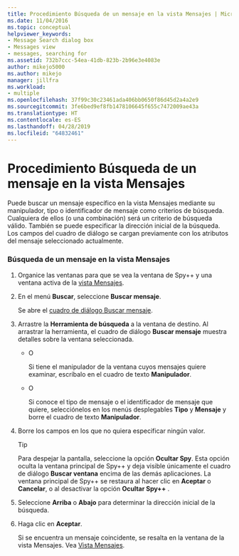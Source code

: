 ```yaml
---
title: Procedimiento Búsqueda de un mensaje en la vista Mensajes | Microsoft Docs
ms.date: 11/04/2016
ms.topic: conceptual
helpviewer_keywords:
- Message Search dialog box
- Messages view
- messages, searching for
ms.assetid: 732b7ccc-54ea-41db-823b-2b96e3e4083e
author: mikejo5000
ms.author: mikejo
manager: jillfra
ms.workload:
- multiple
ms.openlocfilehash: 37f99c30c23461ada406bb0650f86d45d2a4a2e9
ms.sourcegitcommit: 3fe6bed9ef8fb1478106645f655c7472009ae43a
ms.translationtype: HT
ms.contentlocale: es-ES
ms.lasthandoff: 04/28/2019
ms.locfileid: "64832461"
---
```

# <a name="how-to-search-for-a-message-in-messages-view"></a>Procedimiento Búsqueda de un mensaje en la vista Mensajes
Puede buscar un mensaje específico en la vista Mensajes mediante su manipulador, tipo o identificador de mensaje como criterios de búsqueda. Cualquiera de ellos (o una combinación) será un criterio de búsqueda válido. También se puede especificar la dirección inicial de la búsqueda. Los campos del cuadro de diálogo se cargan previamente con los atributos del mensaje seleccionado actualmente.

### <a name="to-search-for-a-message-in-messages-view"></a>Búsqueda de un mensaje en la vista Mensajes

1. Organice las ventanas para que se vea la ventana de Spy++ y una ventana activa de la [vista Mensajes](../debugger/messages-view.md).

2. En el menú **Buscar**, seleccione **Buscar mensaje**.

    Se abre el [cuadro de diálogo Buscar mensaje](../debugger/message-search-dialog-box.md).

3. Arrastre la **Herramienta de búsqueda** a la ventana de destino. Al arrastrar la herramienta, el cuadro de diálogo **Buscar mensaje** muestra detalles sobre la ventana seleccionada.

   - O

     Si tiene el manipulador de la ventana cuyos mensajes quiere examinar, escríbalo en el cuadro de texto **Manipulador**.

   - O

     Si conoce el tipo de mensaje o el identificador de mensaje que quiere, selecciónelos en los menús desplegables **Tipo** y **Mensaje** y borre el cuadro de texto **Manipulador**.

4. Borre los campos en los que no quiera especificar ningún valor.

   > [!TIP]
   > Para despejar la pantalla, seleccione la opción **Ocultar Spy**. Esta opción oculta la ventana principal de Spy++ y deja visible únicamente el cuadro de diálogo **Buscar ventana** encima de las demás aplicaciones. La ventana principal de Spy++ se restaura al hacer clic en **Aceptar** o **Cancelar**, o al desactivar la opción **Ocultar Spy++** .

5. Seleccione **Arriba** o **Abajo** para determinar la dirección inicial de la búsqueda.

6. Haga clic en **Aceptar**.

   Si se encuentra un mensaje coincidente, se resalta en la ventana de la vista Mensajes. Vea [Vista Mensajes](../debugger/messages-view.md).